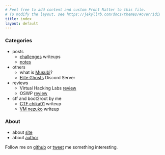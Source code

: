 ```yaml
---
# Feel free to add content and custom Front Matter to this file.
# To modify the layout, see https://jekyllrb.com/docs/themes/#overriding-theme-defaults
title: index
layout: default
---
```


### Categories
- posts
  - [challenges](/musubi/challenges) writeups
  - [notes](/musubi/notes)
- others
  - what is [Musubi](/musubi/others/whatismusubi)?
  - [Elite Ghosts](/musubi/others/EG_Discord_MY) Discord Server
- reviews
  - Virtual Hacking Labs [review](/musubi/others/vhlreview)
  - OSWP [review](/musubi/others/oswpreview)
- ctf and boot2root by me
  - [CTF chika01](/musubi/others/chika01) writeup
  - [VM nezuko](/musubi/others/vm_nezuko) writeup  


### About
- about [site](/musubi/about/site)
- about [author](/musubi/about/author)


Follow me on [github](https://github.com/yunaranyancat) or [tweet](https://twitter.com/yunaranyancat) me something interesting.
